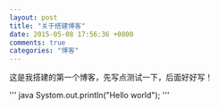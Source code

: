 ```yaml
---
layout: post
title: "关于搭建博客"
date: 2015-05-08 17:56:36 +0800
comments: true
categories: "博客"
---
```

这是我搭建的第一个博客，先写点测试一下，后面好好写！

''' java
Systom.out.println("Hello world");
'''
